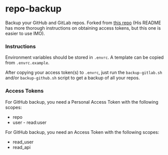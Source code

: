 # repo-backup

Backup your GitHub and GitLab repos. Forked from [this repo](https://github.com/alexadam/repo-backup) (His README has more thorough instructions on obtaining access tokens, but this one is easier to use IMO).


### Instructions

Environment variables should be stored in `.envrc`. A template can be copied from `.envrc.example`.

After copying your access token(s) to `.envrc`, just run the `backup-gitlab.sh` and/or `backup-github.sh` script to get a backup of all your repos.


### Access Tokens

For GitHub backup, you need a Personal Access Token with the following scopes:
  - repo
  - user - read:user

For GitHub backup, you need an Access Token with the following scopes:
  - read_user
  - read_api
